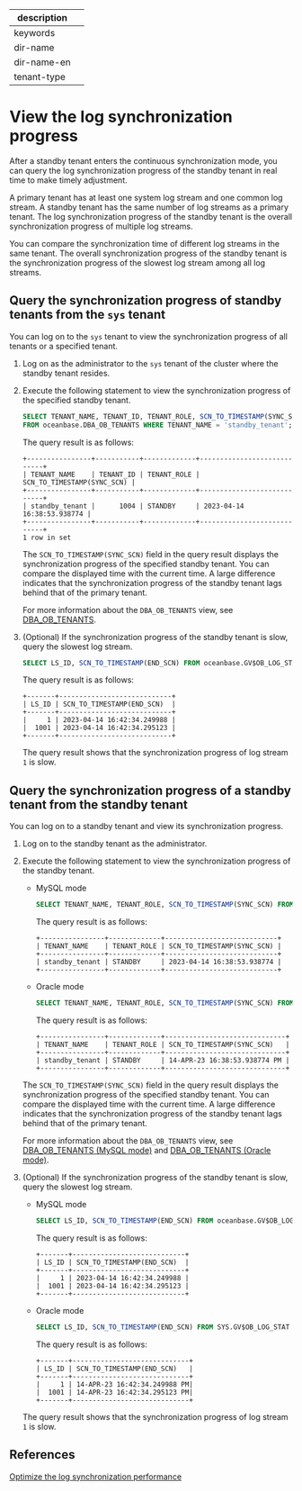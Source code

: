 |description||
|---|---|
|keywords||
|dir-name||
|dir-name-en||
|tenant-type||

# View the log synchronization progress

After a standby tenant enters the continuous synchronization mode, you can query the log synchronization progress of the standby tenant in real time to make timely adjustment.

A primary tenant has at least one system log stream and one common log stream. A standby tenant has the same number of log streams as a primary tenant. The log synchronization progress of the standby tenant is the overall synchronization progress of multiple log streams.

You can compare the synchronization time of different log streams in the same tenant. The overall synchronization progress of the standby tenant is the synchronization progress of the slowest log stream among all log streams.

## Query the synchronization progress of standby tenants from the `sys` tenant

You can log on to the `sys` tenant to view the synchronization progress of all tenants or a specified tenant.

1. Log on as the administrator to the `sys` tenant of the cluster where the standby tenant resides.

2. Execute the following statement to view the synchronization progress of the specified standby tenant.

   ```sql
   SELECT TENANT_NAME, TENANT_ID, TENANT_ROLE, SCN_TO_TIMESTAMP(SYNC_SCN)
   FROM oceanbase.DBA_OB_TENANTS WHERE TENANT_NAME = 'standby_tenant';
   ```

   The query result is as follows:

   ```shell
   +----------------+-----------+-------------+----------------------------+
   | TENANT_NAME    | TENANT_ID | TENANT_ROLE | SCN_TO_TIMESTAMP(SYNC_SCN) |
   +----------------+-----------+-------------+----------------------------+
   | standby_tenant |      1004 | STANDBY     | 2023-04-14 16:38:53.938774 |
   +----------------+-----------+-------------+----------------------------+
   1 row in set
   ```

   The `SCN_TO_TIMESTAMP(SYNC_SCN)` field in the query result displays the synchronization progress of the specified standby tenant. You can compare the displayed time with the current time. A large difference indicates that the synchronization progress of the standby tenant lags behind that of the primary tenant.

   For more information about the `DBA_OB_TENANTS` view, see [DBA_OB_TENANTS](../../../../700.reference/700.system-views/300.system-view-of-sys-tenant/200.dictionary-view-of-sys-tenant/23100.o-dba_ob_tenants-of-sys-tenant.md).

3. (Optional) If the synchronization progress of the standby tenant is slow, query the slowest log stream.

   ```sql
   SELECT LS_ID, SCN_TO_TIMESTAMP(END_SCN) FROM oceanbase.GV$OB_LOG_STAT WHERE TENANT_ID = 1004 AND ROLE = 'LEADER';
   ```

   The query result is as follows:

   ```shell
   +-------+----------------------------+
   | LS_ID | SCN_TO_TIMESTAMP(END_SCN)  |
   +-------+----------------------------+
   |     1 | 2023-04-14 16:42:34.249988 |
   |  1001 | 2023-04-14 16:42:34.295123 |
   +-------+----------------------------+
   ```

   The query result shows that the synchronization progress of log stream `1` is slow.

## Query the synchronization progress of a standby tenant from the standby tenant

You can log on to a standby tenant and view its synchronization progress.

1. Log on to the standby tenant as the administrator.

2. Execute the following statement to view the synchronization progress of the standby tenant.

   * MySQL mode

      ```sql
      SELECT TENANT_NAME, TENANT_ROLE, SCN_TO_TIMESTAMP(SYNC_SCN) FROM oceanbase.DBA_OB_TENANTS;
      ```

      The query result is as follows:

      ```shell
      +----------------+-------------+----------------------------+
      | TENANT_NAME    | TENANT_ROLE | SCN_TO_TIMESTAMP(SYNC_SCN) |
      +----------------+-------------+----------------------------+
      | standby_tenant | STANDBY     | 2023-04-14 16:38:53.938774 |
      +----------------+-------------+----------------------------+
      ```

   * Oracle mode

      ```sql
      SELECT TENANT_NAME, TENANT_ROLE, SCN_TO_TIMESTAMP(SYNC_SCN) FROM SYS.DBA_OB_TENANTS;
      ```

      The query result is as follows:

      ```shell
      +----------------+-------------+------------------------------+
      | TENANT_NAME    | TENANT_ROLE | SCN_TO_TIMESTAMP(SYNC_SCN)   |
      +----------------+-------------+------------------------------+
      | standby_tenant | STANDBY     | 14-APR-23 16:38:53.938774 PM |
      +----------------+-------------+------------------------------+
      ```

   The `SCN_TO_TIMESTAMP(SYNC_SCN)` field in the query result displays the synchronization progress of the specified standby tenant. You can compare the displayed time with the current time. A large difference indicates that the synchronization progress of the standby tenant lags behind that of the primary tenant.

   For more information about the `DBA_OB_TENANTS` view, see [DBA_OB_TENANTS (MySQL mode)](../../../../700.reference/700.system-views/400.system-view-of-mysql-mode/200.dictionary-view-of-mysql-mode/12300.o-dba_ob_tenants-of-mysql-mode.md) and [DBA_OB_TENANTS (Oracle mode)](../../../../700.reference/700.system-views/500.system-view-of-oracle-mode/200.dictionary-view-of-oracle-mode/16200.dba_ob_tenants-oracle.md).

3. (Optional) If the synchronization progress of the standby tenant is slow, query the slowest log stream.

   * MySQL mode

      ```sql
      SELECT LS_ID, SCN_TO_TIMESTAMP(END_SCN) FROM oceanbase.GV$OB_LOG_STAT WHERE ROLE = 'LEADER';
      ```

      The query result is as follows:

      ```shell
      +-------+----------------------------+
      | LS_ID | SCN_TO_TIMESTAMP(END_SCN)  |
      +-------+----------------------------+
      |     1 | 2023-04-14 16:42:34.249988 |
      |  1001 | 2023-04-14 16:42:34.295123 |
      +-------+----------------------------+
      ```

   * Oracle mode

      ```sql
      SELECT LS_ID, SCN_TO_TIMESTAMP(END_SCN) FROM SYS.GV$OB_LOG_STAT WHERE ROLE = 'LEADER';
      ```

      The query result is as follows:

      ```shell
      +-------+-----------------------------+
      | LS_ID | SCN_TO_TIMESTAMP(END_SCN)   |
      +-------+-----------------------------+
      |     1 | 14-APR-23 16:42:34.249988 PM|
      |  1001 | 14-APR-23 16:42:34.295123 PM|
      +-------+-----------------------------+
      ```

   The query result shows that the synchronization progress of log stream `1` is slow.

## References

[Optimize the log synchronization performance](../300.log-transport-service/600.optimize-log-synchronization-performance.md)